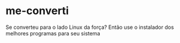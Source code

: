 # me-converti
Se converteu para o lado Linux da força? Então use o instalador dos melhores programas para seu sistema
